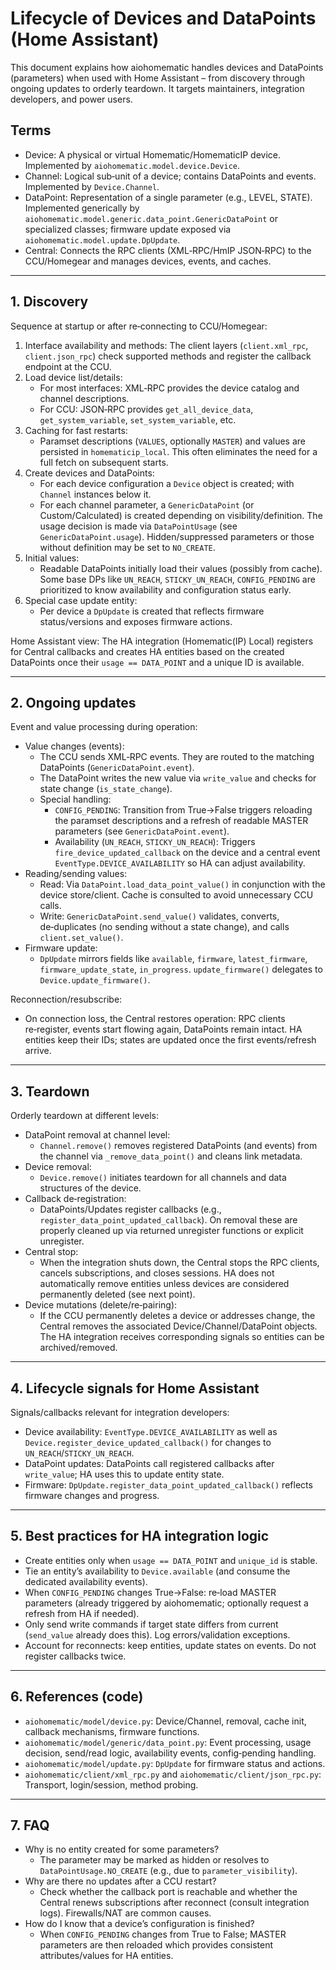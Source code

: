 # Lifecycle of Devices and DataPoints (Home Assistant)

This document explains how aiohomematic handles devices and DataPoints (parameters) when used with Home Assistant – from discovery through ongoing updates to orderly teardown. It targets maintainers, integration developers, and power users.

## Terms

- Device: A physical or virtual Homematic/HomematicIP device. Implemented by `aiohomematic.model.device.Device`.
- Channel: Logical sub‑unit of a device; contains DataPoints and events. Implemented by `Device.Channel`.
- DataPoint: Representation of a single parameter (e.g., LEVEL, STATE). Implemented generically by `aiohomematic.model.generic.data_point.GenericDataPoint` or specialized classes; firmware update exposed via `aiohomematic.model.update.DpUpdate`.
- Central: Connects the RPC clients (XML‑RPC/HmIP JSON‑RPC) to the CCU/Homegear and manages devices, events, and caches.

---

## 1. Discovery

Sequence at startup or after re‑connecting to CCU/Homegear:

1. Interface availability and methods: The client layers (`client.xml_rpc`, `client.json_rpc`) check supported methods and register the callback endpoint at the CCU.
2. Load device list/details:
   - For most interfaces: XML‑RPC provides the device catalog and channel descriptions.
   - For CCU: JSON‑RPC provides `get_all_device_data`, `get_system_variable`, `set_system_variable`, etc.
3. Caching for fast restarts:
   - Paramset descriptions (`VALUES`, optionally `MASTER`) and values are persisted in `homematicip_local`. This often eliminates the need for a full fetch on subsequent starts.
4. Create devices and DataPoints:
   - For each device configuration a `Device` object is created; with `Channel` instances below it.
   - For each channel parameter, a `GenericDataPoint` (or Custom/Calculated) is created depending on visibility/definition. The usage decision is made via `DataPointUsage` (see `GenericDataPoint.usage`). Hidden/suppressed parameters or those without definition may be set to `NO_CREATE`.
5. Initial values:
   - Readable DataPoints initially load their values (possibly from cache). Some base DPs like `UN_REACH`, `STICKY_UN_REACH`, `CONFIG_PENDING` are prioritized to know availability and configuration status early.
6. Special case update entity:
   - Per device a `DpUpdate` is created that reflects firmware status/versions and exposes firmware actions.

Home Assistant view: The HA integration (Homematic(IP) Local) registers for Central callbacks and creates HA entities based on the created DataPoints once their `usage == DATA_POINT` and a unique ID is available.

---

## 2. Ongoing updates

Event and value processing during operation:

- Value changes (events):
  - The CCU sends XML‑RPC events. They are routed to the matching DataPoints (`GenericDataPoint.event`).
  - The DataPoint writes the new value via `write_value` and checks for state change (`is_state_change`).
  - Special handling:
    - `CONFIG_PENDING`: Transition from True→False triggers reloading the paramset descriptions and a refresh of readable MASTER parameters (see `GenericDataPoint.event`).
    - Availability (`UN_REACH`, `STICKY_UN_REACH`): Triggers `fire_device_updated_callback` on the device and a central event `EventType.DEVICE_AVAILABILITY` so HA can adjust availability.
- Reading/sending values:
  - Read: Via `DataPoint.load_data_point_value()` in conjunction with the device store/client. Cache is consulted to avoid unnecessary CCU calls.
  - Write: `GenericDataPoint.send_value()` validates, converts, de‑duplicates (no sending without a state change), and calls `client.set_value()`.
- Firmware update:
  - `DpUpdate` mirrors fields like `available`, `firmware`, `latest_firmware`, `firmware_update_state`, `in_progress`. `update_firmware()` delegates to `Device.update_firmware()`.

Reconnection/resubscribe:

- On connection loss, the Central restores operation: RPC clients re‑register, events start flowing again, DataPoints remain intact. HA entities keep their IDs; states are updated once the first events/refresh arrive.

---

## 3. Teardown

Orderly teardown at different levels:

- DataPoint removal at channel level:
  - `Channel.remove()` removes registered DataPoints (and events) from the channel via `_remove_data_point()` and cleans link metadata.
- Device removal:
  - `Device.remove()` initiates teardown for all channels and data structures of the device.
- Callback de‑registration:
  - DataPoints/Updates register callbacks (e.g., `register_data_point_updated_callback`). On removal these are properly cleaned up via returned unregister functions or explicit unregister.
- Central stop:
  - When the integration shuts down, the Central stops the RPC clients, cancels subscriptions, and closes sessions. HA does not automatically remove entities unless devices are considered permanently deleted (see next point).
- Device mutations (delete/re‑pairing):
  - If the CCU permanently deletes a device or addresses change, the Central removes the associated Device/Channel/DataPoint objects. The HA integration receives corresponding signals so entities can be archived/removed.

---

## 4. Lifecycle signals for Home Assistant

Signals/callbacks relevant for integration developers:

- Device availability: `EventType.DEVICE_AVAILABILITY` as well as `Device.register_device_updated_callback()` for changes to `UN_REACH`/`STICKY_UN_REACH`.
- DataPoint updates: DataPoints call registered callbacks after `write_value`; HA uses this to update entity state.
- Firmware: `DpUpdate.register_data_point_updated_callback()` reflects firmware changes and progress.

---

## 5. Best practices for HA integration logic

- Create entities only when `usage == DATA_POINT` and `unique_id` is stable.
- Tie an entity’s availability to `Device.available` (and consume the dedicated availability events).
- When `CONFIG_PENDING` changes True→False: re‑load MASTER parameters (already triggered by aiohomematic; optionally request a refresh from HA if needed).
- Only send write commands if target state differs from current (`send_value` already does this). Log errors/validation exceptions.
- Account for reconnects: keep entities, update states on events. Do not register callbacks twice.

---

## 6. References (code)

- `aiohomematic/model/device.py`: Device/Channel, removal, cache init, callback mechanisms, firmware functions.
- `aiohomematic/model/generic/data_point.py`: Event processing, usage decision, send/read logic, availability events, config‑pending handling.
- `aiohomematic/model/update.py`: `DpUpdate` for firmware status and actions.
- `aiohomematic/client/xml_rpc.py` and `aiohomematic/client/json_rpc.py`: Transport, login/session, method probing.

---

## 7. FAQ

- Why is no entity created for some parameters?
  - The parameter may be marked as hidden or resolves to `DataPointUsage.NO_CREATE` (e.g., due to `parameter_visibility`).
- Why are there no updates after a CCU restart?
  - Check whether the callback port is reachable and whether the Central renews subscriptions after reconnect (consult integration logs). Firewalls/NAT are common causes.
- How do I know that a device’s configuration is finished?
  - When `CONFIG_PENDING` changes from True to False; MASTER parameters are then reloaded which provides consistent attributes/values for HA entities.
